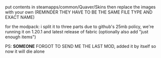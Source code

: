 put contents in steamapps/common/Quaver/Skins
then replace the images with your own (REMINDER THEY HAVE TO BE THE SAME FILE TYPE AND EXACT NAME)

for the modpack: i split it to three parts due to github's 25mb policy, we're running it on 1.20.1 and latest release of fabric (optionally also add "just enough items")

PS: **SOMEONE** FORGOT TO SEND ME THE LAST MOD, added it by itself so now it will die alone
